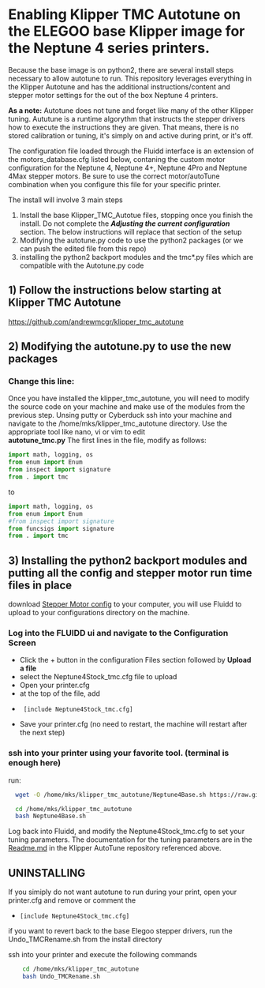 # Enabling Klipper TMC Autotune on the ELEGOO base Klipper image for the Neptune 4 series printers.
Because the base image is on python2, there are several install steps necessary to allow autotune to run.   This repository leverages everything in the Klipper Autotune and has the additional instructions/content and stepper motor settings for the out of the box Neptune 4 printers.

**As a note:**   Autotune does not tune and forget like many of the other Klipper tuning.   Aututune is a runtime algorythm that instructs the stepper drivers how to execute the instructions they are given.   That means, there is no stored calibration or tuning, it's simply on and active during print, or it's off.

The configuration file loaded through the Fluidd interface is an extension of the motors_database.cfg listed below, contaning the custom motor configuration for the Neptune 4, Neptune 4+, Neptune 4Pro and Neptune 4Max stepper motors. Be sure to use the correct motor/autoTune combination when you configure this file for your specific printer.

The install will involve 3 main steps
  1)  Install the base Klipper_TMC_Autotue files, stopping once you finish the install.   Do not complete the _**Adjusting the current configuration**_ section.  The below instructions will replace that section of the setup
  2)  Modifying the autotune.py code to use the python2 packages (or we can push the edited file from this repo)
  3)  installing the python2 backport modules and the tmc*.py files which are compatible with the Autotune.py code

## 1) Follow the instructions below starting at Klipper TMC Autotune
  https://github.com/andrewmcgr/klipper_tmc_autotune
    
## 2) Modifying the autotune.py to use the new packages
  ### Change this line:
Once you have installed the klipper_tmc_autotune, you will need to modify the source code on your machine and make use of the modules from the previous step.   Unsing putty or Cyberduck ssh into your machine and navigate to the /home/mks/klipper_tmc_autotune directory.   Use the appropriate tool like nano, vi or vim to edit  
          **autotune_tmc.py**
The first lines in the file, modify as follows:
```python
import math, logging, os
from enum import Enum
from inspect import signature
from . import tmc
```
to
```python
import math, logging, os
from enum import Enum
#from inspect import signature
from funcsigs import signature
from . import tmc
```
## 3) Installing the python2 backport modules and putting all the config and stepper motor run time files in place
  download [Stepper Motor config](https://github.com/cwiegert/Klipper-Autotune-Neptune-Base/blob/main/Config%20files/Neptune4Stock_tmc.cfg) to your computer, you will use Fluidd to upload to your configurations directory on the machine.

 ### Log into the FLUIDD ui and navigate to the Configuration Screen
  -  Click the + button in the configuration Files section followed by **Upload a file**
  -  select the Neptune4Stock_tmc.cfg file to upload
  -  Open your printer.cfg
  -  at the top of the file, add
  -      [include Neptune4Stock_tmc.cfg]
  -  Save your printer.cfg (no need to restart, the machine will restart after the next step)
    

  ### ssh into your printer using your favorite tool.  (terminal is enough here)
  run: 
  ```bash
    wget -O /home/mks/klipper_tmc_autotune/Neptune4Base.sh https://raw.githubusercontent.com/cwiegert/Klipper-Autotune-Neptune-Base/main/shell%20scripts/Neptune4Base.sh

    cd /home/mks/klipper_tmc_autotune
    bash Neptune4Base.sh
  ```
     
Log back into Fluidd, and modify the Neptune4Stock_tmc.cfg to set your tuning parameters.   The documentation for the tuning parameters are in the [Readme.md](https://github.com/andrewmcgr/klipper_tmc_autotune/blob/main/README.md#autotune-configuration) in the Klipper AutoTune repository referenced above.


##  UNINSTALLING 
If you simiply do  not want autotune to run during your print, open your printer.cfg and remove or comment the 
 -     [include Neptune4Stock_tmc.cfg]

if you want to revert back to the base Elegoo stepper drivers, run the Undo_TMCRename.sh from the install directory

ssh into your printer and execute the following commands
```bash
    cd /home/mks/klipper_tmc_autotune
    bash Undo_TMCRename.sh
```
